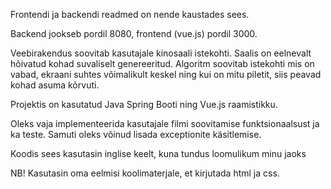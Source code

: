 Frontendi ja backendi readmed on nende kaustades sees.

Backend jookseb pordil 8080, frontend (vue.js) pordil 3000.

Veebirakendus soovitab kasutajale kinosaali istekohti. Saalis on eelnevalt hõivatud kohad suvaliselt genereeritud. Algoritm soovitab istekohti mis on vabad, ekraani suhtes võimalikult keskel ning kui on mitu piletit, siis peavad kohad asuma kõrvuti.

Projektis on kasutatud Java Spring Booti ning Vue.js raamistikku.

Oleks vaja implementeerida kasutajale filmi soovitamise funktsionaalsust ja ka teste.
Samuti oleks võinud lisada exceptionite käsitlemise.

Koodis sees kasutasin inglise keelt, kuna tundus loomulikum minu jaoks

NB! Kasutasin oma eelmisi koolimaterjale, et kirjutada html ja css.
